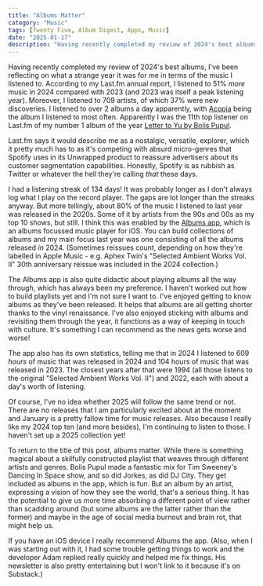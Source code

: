 ```yaml
---
title: "Albums Matter"
category: "Music"
tags: [Twenty Five, Album Digest, Apps, Music]
date: "2025-01-17"
description: "Having recently completed my review of 2024's best albums, I've been reflecting on what a strange year it was for me in music terms."
---
```


Having recently completed my review of 2024's best albums, I've been reflecting on what a strange year it was for me in terms of the music I listened to. According to my Last.fm annual report, I listened to 51% _more_ music in 2024 compared with 2023 (and 2023 was itself a peak listening year). Moreover, I listened to 709 artists, of which 37% were new discoveries. I listened to over 2 albums a day apparently, with [Acopia](https://mattischrome.com/posts/2024-albums-03-acopia/) being the album I listened to most often. Apparently I was the 11th top listener on Last.fm of my number 1 album of the year [Letter to Yu by Bolis Pupul](https://mattischrome.com/posts/2024-albums-01-bolis-pupul-letter-to-yu/).

Last.fm says it would describe me as a nostalgic, versatile, explorer, which it pretty much has to as it's competing with absurd micro-genres that Spotify uses in its Unwrapped product to reassure advertisers about its customer segmentation capabilities. Honestly, Spotify is as rubbish as Twitter or whatever the hell they're calling _that_ these days.

I had a listening streak of 134 days! It was probably longer as I don't always log what I play on the record player. The gaps are lot longer than the streaks anyway. But more tellingly, about 80% of the music I listened to last year was released in the 2020s. Some of it by artists from the 90s and 00s as my top 10 shows, but still. I think this was enabled by the [Albums app](https://www.albumstheapp.com), which is an albums focussed music player for iOS. You can build collections of albums and my main focus last year was one consisting of all the albums released _in_ 2024. (Sometimes reissues count, depending on how they're labelled in Apple Music - e.g. Aphex Twin's "Selected Ambient Works Vol. II" 30th anniversary reissue was included in the 2024 collection.)

The Albums app is also quite didactic about playing albums all the way through, which has always been my preference. I haven't worked out how to build playlists yet and I'm not sure I want to. I've enjoyed getting to know albums as they've been released. It helps that albums are all getting shorter thanks to the vinyl renaissance. I've also enjoyed sticking with albums and revisiting them through the year, it functions as a way of keeping in touch with culture. It's something I can recommend as the news gets worse and worse!

The app also has its own statistics, telling me that in 2024 I listened to 609 _hours_ of music that was released in 2024 and 104 hours of music that was released in 2023. The closest years after that were 1994 (all those listens to the original "Selected Ambient Works Vol. II") and 2022, each with about a day's worth of listening.

Of course, I've no idea whether 2025 will follow the same trend or not. There are no releases that I am particularly excited about at the moment and January is a pretty fallow time for music releases. Also because I really like my 2024 top ten (and more besides), I'm continuing to listen to those. I haven't set up a 2025 collection yet!

To return to the title of this post, albums matter. While there is something magical about a skilfully constructed playlist that weaves through different artists and genres. Bolis Pupul made a fantastic mix for Tim Sweeney's Dancing In Space show, and so did Jorkes, as did DJ City. They get included as albums in the app, which is fun. But an album by an artist, expressing a vision of how they see the world, that's a serious thing. It has the potential to give us more time absorbing a different point of view rather than scadding around (but some albums are the latter rather than the former) and maybe in the age of social media burnout and brain rot, that might help us.

If you have an iOS device I really recommend Albums the app. (Also, when I was starting out with it, I had some trouble getting things to work and the developer Adam replied really quickly and helped me fix things. His newsletter is also pretty entertaining but I won't link to it because it's on Substack.)